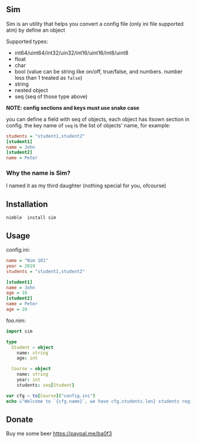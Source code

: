 Sim
-------

Sim is an utility that helps you convert a config file (only ini file supported atm) by define an object

Supported types:
- int64/uint64/int32/uin32/int16/uint16/int8/uint8
- float
- char
- bool (value can be string like on/off, true/false, and numbers. number less than 1 treated as `false`)
- string
- nested object
- seq (seq of those type above)

**NOTE: config sections and keys must use snake case**

you can define a field with seq of objects, each object has itsown section in config. the key name of `seq` is the list of objects' name, for example:
```ini
students = "student1,student2"
[student1]
name = John
[student2]
name = Peter
```

### Why the name is Sim?
I named it as my third daughter (nothing special for you, ofcourse)


Installation
------------

```shell
nimble  install sim
```

Usage
-----
config.ini:
```ini
name = "Nim 101"
year = 2019
students = "student1,student2"

[student1]
name = John
age = 18
[student2]
name = Peter
age = 20
```
foo.nim:
```nim
import sim

type
  Student = object
    name: string
    age: int

  Course = object
    name: string
    year: int
    students: seq[Student]

var cfg = to[Course]("config.ini")
echo &"Welcome to `{cfg.name}`, we have cfg.students.len} students registered"
```

Donate
-----

Buy me some beer https://paypal.me/ba0f3